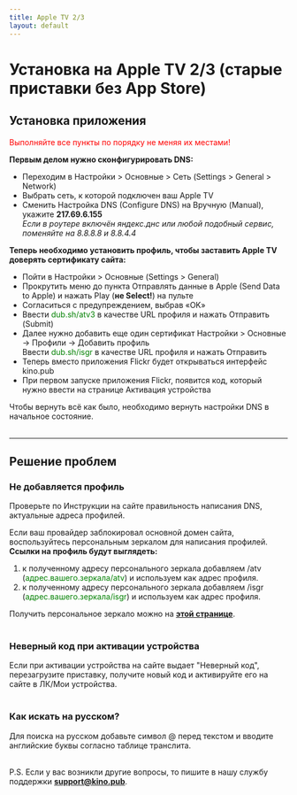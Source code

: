 ```yaml
---
title: Apple TV 2/3
layout: default
---
```

# Установка на Apple TV 2/3 (старые приставки без App Store)

## Установка приложения
<p style="color: red;">Выполняйте все пункты по порядку не меняя их местами! </p>

**Первым делом нужно сконфигурировать DNS:**

- Переходим в Настройки > Основные > Сеть (Settings > General > Network)
- Выбрать сеть, к которой подключен ваш Apple TV
- Сменить Настройка DNS (Configure DNS) на Вручную (Manual), укажите **217.69.6.155**  
*Если в роутере включён яндекс.днс или любой подобный сервис, поменяйте на 8.8.8.8 и 8.8.4.4*

**Теперь необходимо установить профиль, чтобы заставить Apple TV доверять сертификату сайта:**

- Пойти в Настройки > Основные (Settings > General)
- Прокрутить меню до пункта Отправлять данные в Apple (Send Data to Apple) и нажать Play (**не Select!**) на пульте
- Согласиться с предупреждением, выбрав «OK»
- Ввести <span style="color: green;">dub.sh/atv3</span> в качестве URL профиля и нажать Отправить (Submit)
- Далее нужно добавить еще один сертификат Настройки > Основные -> Профили -> Добавить профиль  
Ввести <span style="color: green;">dub.sh/isgr</span> в качестве URL профиля и нажать Отправить
- Теперь вместо приложения Flickr будет открываться интерфейс kino.pub
- При первом запуске приложения Flickr, появится код, который нужно ввести на странице Активация устройства  

Чтобы вернуть всё как было, необходимо вернуть настройки DNS в начальное состояние. <br> <br>

---

## Решение проблем

### Не добавляется профиль
Проверьте по Инструкции на сайте правильность написания DNS, актуальные адреса профилей.

Если ваш провайдер заблокировал основной домен сайта, воспользуйтесь персональным зеркалом для написания профилей.  
**Cсылки на профиль будут выглядеть:**  

1. к полученному адресу персонального зеркала добавляем /atv (<span style="color: green;">адрес.вашего.зеркала/atv</span>) и используем как адрес профиля.
2. к полученному адресу персонального зеркала добавляем /isgr (<span style="color: green;">адрес.вашего.зеркала/isgr</span>) и используем как адрес профиля.

Получить персональное зеркало можно на <a href="http://https://mos-gorsud.site" target="_blank" rel="noopener">**этой странице**</a>.<br><br>

### Неверный код при активации устройства
Если при активации устройства на сайте выдает "Неверный код", перезагрузите приставку, получите новый код и активируйте его на сайте в ЛК/Мои устройства. </br></br>

### Как искать на русском?
Для поиска на русском добавьте символ @ перед текстом и вводите английские буквы согласно таблице транслита.<br><br>

P.S. Если у вас возникли другие вопросы, то пишите в нашу службу поддержки **<support@kino.pub>**.
